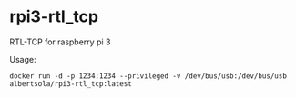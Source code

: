 # rpi3-rtl_tcp
RTL-TCP for raspberry pi 3

Usage:
```
docker run -d -p 1234:1234 --privileged -v /dev/bus/usb:/dev/bus/usb albertsola/rpi3-rtl_tcp:latest
```
